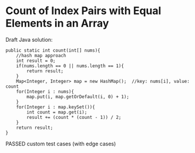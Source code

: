 # Count of Index Pairs with Equal Elements in an Array
Draft Java solution:
```
public static int count(int[] nums){
    //hash map approach
    int result = 0;
    if(nums.length == 0 || nums.length == 1){
        return result;
    }
    Map<Integer, Integer> map = new HashMap();  //key: nums[i], value: count
    for(Integer i : nums){
        map.put(i, map.getOrDefault(i, 0) + 1);
    }
    for(Integer i : map.keySet()){
        int count = map.get(i);
        result += (count * (count - 1)) / 2;
    }
    return result;
}
```
PASSED custom test cases (with edge cases)